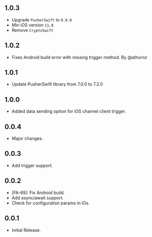 ## 1.0.3

- Upgrade `PusherSwift` to `8.0.0`
- Min iOS version `11.0`
- Remove `CryptoSwift`

## 1.0.2

- Fixes Android build error with missing trigger method. By @athornz

## 1.0.1

- Update PusherSwift library from 7.0.0 to 7.2.0

## 1.0.0

- Added data sending option for iOS channel client trigger.

## 0.0.4

- Major changes.

## 0.0.3

- Add trigger support.

## 0.0.2

- [FA-69]: Fix Android build.
- Add async/await support.
- Check for configuration params in iOs.

## 0.0.1

- Initial Release.
